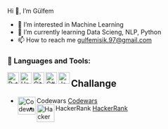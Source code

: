 Hi  👋, I’m Gülfem
  
- 👀 I’m interested in Machine Learning
- 🌱 I’m currently learning Data Scieng, NLP, Python
- 📫 How to reach me gulfemisik.97@gmail.com


### 🔧 Languages and Tools:
<img align="left" alt="Python" width="26px" src="https://upload.wikimedia.org/wikipedia/commons/thumb/c/c3/Python-logo-notext.svg/1200px-Python-logo-notext.svg.png" />
<img align="left" alt="Unity" width="26px" src="https://e7.pngegg.com/pngimages/242/418/png-clipart-unity-video-game-logo-augmented-reality-game-engine-others-miscellaneous-angle.png" />
<img align="left" alt="Github" width="26px" src="https://pbs.twimg.com/profile_images/1414990564408262661/r6YemvF9_400x400.jpg" />
<img align="left" alt="C#" width="26px" src="https://img2.pngindir.com/20180831/iua/kisspng-c-programming-language-logo-microsoft-visual-stud-atlas-portfolio-5b89919299aab1.1956912415357423546294.jpg" />
<img align="left" alt="Java" width="26px" src="https://upload.wikimedia.org/wikipedia/tr/thumb/2/2e/Java_Logo.svg/1200px-Java_Logo.svg.png" />


## Challange
- Codewars
<img align="left" alt="Codewars" width="40px" src="https://miro.medium.com/max/880/1*0pLbHKAulWnsx4U2MQyn2w.png" /> [Codewars](https://www.codewars.com/users/Gulfem)
- HackerRank
<img align="left" alt="HackerRank" width="40px" src="https://e7.pngegg.com/pngimages/891/900/png-clipart-logo-hackerrank-where-s-weed-java-hacker.png" /> [HackerRank](https://www.hackerrank.com/gulfemisik_97)


